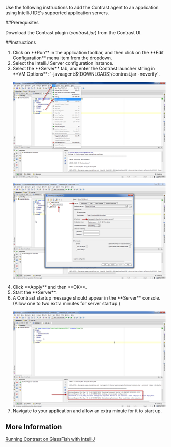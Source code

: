 <!--
title: "Running Contrast on an IntelliJ Application"
description: "Overview of the process for installation of Contrast on an application using IntelliJ"
tags: "java agent installation IntelliJ IDE"
-->


Use the following instructions to add the Contrast agent to an application using IntelliJ IDE's supported application servers.

##Prerequisites

Download the Contrast plugin (*contrast.jar*) from the Contrast UI.

##Instructions
<ol>
<li> Click on **Run** in the application toolbar, and then click on the **Edit Configuration** menu item from the dropdown.</li>
<li> Select the IntelliJ Server configuration instance.</li>
<li> Select the **Server** tab, and enter the Contrast launcher string in **VM Options**: `-javaagent:${DOWNLOADS}/contrast.jar -noverify`.
</li>

<br>
<a href="assets/images/KB2-f04_1.png" rel="lightbox" title="Edit Configuration"><img class="thumbnail" src="assets/images/KB2-f04_1.png"/></a>

<a href="assets/images/KB2-f04_2.png" rel="lightbox" title="VM Options"><img class="thumbnail" src="assets/images/KB2-f04_2.png"/></a>

<li> Click **Apply** and then **OK**.</li>
<li> Start the **Server**. </li>
<li> A Contrast startup message should appear in the **Server** console. (Allow one to two extra minutes for server startup.) </li>

<br>
<a href="assets/images/KB2-f04_3.png" rel="lightbox" title="Startup Message"><img class="thumbnail" src="assets/images/KB2-f04_3.png"/></a>

<li> Navigate to your application and allow an extra minute for it to start up. </li>
</ol>

## More Information

[Running Contrast on GlassFish with IntelliJ](installation-javaserver.html#glass)

